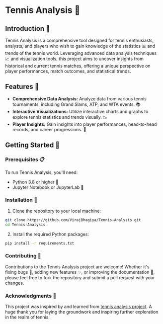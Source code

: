# Tennis Analysis 🎾

## Introduction 🌟
Tennis Analysis is a comprehensive tool designed for tennis enthusiasts, analysts, and players who wish to gain knowledge of the statistics 📊 and trends of the tennis world. Leveraging advanced data analysis techniques 📈 and visualization tools, this project aims to uncover insights from historical and current tennis matches, offering a unique perspective on player performances, match outcomes, and statistical trends.

## Features 🚀
- **Comprehensive Data Analysis:** Analyze data from various tennis tournaments, including Grand Slams, ATP, and WTA events. 📚
- **Interactive Visualizations:** Utilize interactive charts and graphs to explore tennis statistics and trends visually. 📉
- **Player Insights:** Gain insights into player performances, head-to-head records, and career progressions. 👟

## Getting Started 🏁

### Prerequisites 📋
To run Tennis Analysis, you'll need:
- Python 3.8 or higher 🐍
- Jupyter Notebook or JupyterLab 📓

### Installation 💾

1. Clone the repository to your local machine:

```bash
git clone https://github.com/VirajBhagiya/Tennis-Analysis.git
cd Tennis-Analysis
```
2. Install the required Python packages:

```bash
pip install -r requirements.txt
```
### Contributing 🤝
Contributions to the Tennis Analysis project are welcome! Whether it's fixing bugs 🐛, adding new features ✨, or improving the documentation 📝, please feel free to fork the repository and submit a pull request with your changes.

### Acknowledgments 👏
This project was inspired by and learned from [tennis analysis project](https://github.com/abdullahtarek/tennis_analysis). A huge thank you for laying the groundwork and inspiring further exploration in the realm of tennis.

